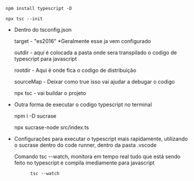     npm install typescript -D

    npx tsc --init

*
    Dentro do tsconfig.json

    target - "es2016" *Geralmente esse ja vem configurado

    outdir - aqui é colocada a pasta onde sera transpilado o codigo de typescript para javascript

    rootdir - Aqui é onde fica o codigo de distribuição

    sourceMap - Deixar como true isso vai ajudar a debugar o codigo

    npx tsc - vai buildar o projeto


*  
     Outra forma de executar o codigo typescript no terminal 

    npm i -D sucrase

    npx sucrase-node src/index.ts

*
    Configurações para executar o typescript mais rapidamente, utilizando o sucrase dentro do code runner, dentro da pasta .vscode

    Comando tsc --watch, monitora em tempo real tudo que está sendo feito no typescript e compila imediamente para javascript

            tsc --watch
